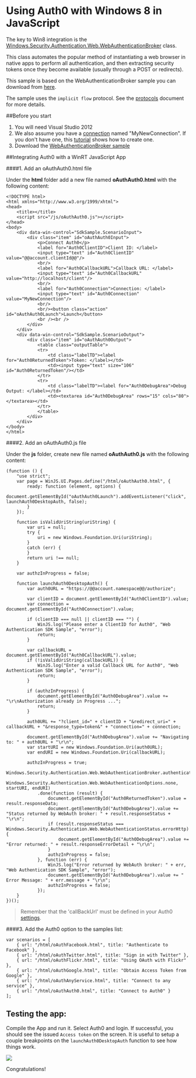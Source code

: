 # Using Auth0 with Windows 8 in JavaScript

The key to Win8 integration is the [Windows.Security.Authentication.Web.WebAuthenticationBroker](http://msdn.microsoft.com/en-US/library/windows/apps/windows.security.authentication.web.webauthenticationbroker) class.

This class automates the popular method of instantiating a web browser in native apps to perform all authentication, and then extracting security tokens once they become available (usually through a POST or redirects).

This sample is based on the WebAuthenticationBroker sample you can download from [here](http://code.msdn.microsoft.com/windowsapps/Web-Authentication-d0485122).

The sample uses the `implicit flow` protocol. See the [protocols](protocols) document for more details.

##Before you start

1. You will need Visual Studio 2012
2. We also assume you have a [connection](https://app.auth0.com/#/connections) named "MyNewConnection". If you don't have one, this [tutorial](createconnection) shows how to create one.
3. Download the [WebAuthenticationBroker sample](http://code.msdn.microsoft.com/windowsapps/Web-Authentication-d0485122)

##Integrating Auth0 with a WinRT JavaScript App

####1. Add an oAuthAuth0.html file

Under the __html__ folder add a new file named __oAuthAuth0.html__ with the following content:

	<!DOCTYPE html>
	<html xmlns="http://www.w3.org/1999/xhtml">
	<head>
	    <title></title>    
	    <script src="/js/oAuthAuth0.js"></script>
	</head>
	<body>
	    <div data-win-control="SdkSample.ScenarioInput">
	        <div class="item" id="oAuthAuth0Input">
	            <p>Connect Auth0</p>
	            <label for="Auth0ClientID">Client ID: </label>
	            <input type="text" id="Auth0ClientID" value="@@account.clientId@@"/>
	            <br/>
	            <label for="Auth0CallbackURL">Callback URL: </label>
	            <input type="text" id="Auth0CallbackURL" value="http://localhost/client"/>
	            <br/>
	            <label for="Auth0Connection">Connection: </label>
	            <input type="text" id="Auth0Connection" value="MyNewConnection"/>
	            <br/>
	            <br/><button class="action" id="oAuthAuth0Launch">Launch</button>
	            <br /><br />
	        </div>
	    </div>
	    <div data-win-control="SdkSample.ScenarioOutput">
	        <div class="item" id="oAuthAuth0Output">
	            <table class="outputTable">
	            <tr>
	                <td class="labelTD"><label for="Auth0ReturnedToken">Token: </label></td>
	                <td><input type="text" size="106" id="Auth0ReturnedToken"/></td>
	            </tr>
	            <tr>
	                <td class="labelTD"><label for="Auth0DebugArea">Debug Output: </label></td>
	                <td><textarea id="Auth0DebugArea" rows="15" cols="80"></textarea></td>
	            </tr>
	            </table>
	        </div>
	    </div>
	</body>
	</html>


####2. Add an oAuthAuth0.js file

Under the __js__ folder, create new file named __oAuthAuth0.js__ with the following content:

	(function () {
	    "use strict";
	    var page = WinJS.UI.Pages.define("/html/oAuthAuth0.html", {
	        ready: function (element, options) {
	            document.getElementById("oAuthAuth0Launch").addEventListener("click", launchAuth0DesktopAuth, false);
	        }
	    });

	    function isValidUriString(uriString) {
	        var uri = null;
	        try {
	            uri = new Windows.Foundation.Uri(uriString);
	        }
	        catch (err) {
	        }
	        return uri !== null;
	    }

	    var authzInProgress = false;
	    
	    function launchAuth0DesktopAuth() {
	        var auth0URL = "https://@@account.namespace@@/authorize";

	        var clientID = document.getElementById("Auth0ClientID").value;
	        var connection = document.getElementById("Auth0Connection").value;
	        
	        if (clientID === null || clientID === "") {
	            WinJS.log("Please enter a ClientID for Auth0", "Web Authentication SDK Sample", "error");            
	            return;
	        }

	        var callbackURL = document.getElementById("Auth0CallbackURL").value;
	        if (!isValidUriString(callbackURL)) {
	            WinJS.log("Enter a valid Callback URL for Auth0", "Web Authentication SDK Sample", "error");
	            return;
	        }

	        if (authzInProgress) {
	            document.getElementById("Auth0DebugArea").value += "\r\nAuthorization already in Progress ...";
	            return;
	        }

	        auth0URL += "?client_id=" + clientID + "&redirect_uri=" + callbackURL + "&response_type=token&" + "connection=" + connection;

	        document.getElementById("Auth0DebugArea").value += "Navigating to: " + auth0URL + "\r\n";
	        var startURI = new Windows.Foundation.Uri(auth0URL);
	        var endURI = new Windows.Foundation.Uri(callbackURL);

	        authzInProgress = true;
	        Windows.Security.Authentication.Web.WebAuthenticationBroker.authenticateAsync(
	            Windows.Security.Authentication.Web.WebAuthenticationOptions.none, startURI, endURI)
	            .done(function (result) {
	                document.getElementById("Auth0ReturnedToken").value = result.responseData;
	                document.getElementById("Auth0DebugArea").value += "Status returned by WebAuth broker: " + result.responseStatus + "\r\n";
	                if (result.responseStatus === Windows.Security.Authentication.Web.WebAuthenticationStatus.errorHttp) {
	                    document.getElementById("Auth0DebugArea").value += "Error returned: " + result.responseErrorDetail + "\r\n";
	                }
	                authzInProgress = false;
	            }, function (err) {
	                WinJS.log("Error returned by WebAuth broker: " + err, "Web Authentication SDK Sample", "error");
	                document.getElementById("Auth0DebugArea").value += " Error Message: " + err.message + "\r\n";
	                authzInProgress = false;
	            });
	    }
	})();

> Remember that the 'callBackUrl' must be defined in your Auth0 [settings](https://app.auth0.com/#/settings).  

####3. Add the Auth0 option to the samples list:

    var scenarios = [
        { url: "/html/oAuthFacebook.html", title: "Authenticate to Facebook" },
        { url: "/html/oAuthTwitter.html", title: "Sign in with Twitter" },
        { url: "/html/oAuthFlickr.html", title: "Using OAuth with Flickr" },
        { url: "/html/oAuthGoogle.html", title: "Obtain Access Token from Google" },
        { url: "/html/oAuthAnyService.html", title: "Connect to any service" },
        { url: "/html/oAuthAuth0.html", title: "Connect to Auth0" }
    ];

## Testing the app:

Compile the App and run it. Select Auth0 and login. If successful, you should see the issued `Access token` on the screen. It is useful to setup a couple breakpoints on the `launchAuth0DesktopAuth` function to see how things work.

![](img/win8-response.png) 

Congratulations! 